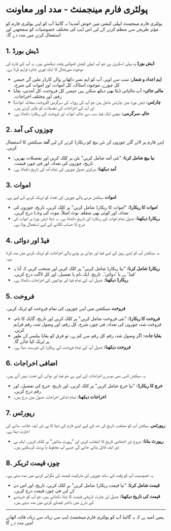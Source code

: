 # پولٹری فارم مینجمنٹ - مدد اور معاونت

پولٹری فارم مینجمنٹ ایپلی کیشن میں خوش آمدید! یہ گائیڈ آپ کو اپنے پولٹری فارم کو مؤثر طریقے سے منظم کرنے کے لیے اس ایپ کی مختلف خصوصیات کو سمجھنے اور استعمال کرنے میں مدد دے گا۔

## 1. ڈیش بورڈ

**ڈیش بورڈ** وہ پہلی اسکرین ہے جو آپ ایپلی کیشن کھولتے وقت دیکھتے ہیں۔ یہ آپ کے فارم کی موجودہ صورتحال کا ایک فوری جائزہ فراہم کرتا ہے۔

-   **اہم اعداد و شمار:** سب سے اوپر، آپ کو اہم نمبر دکھانے والے کارڈز ملیں گے جیسے کل چوزے، موجودہ اسٹاک، کل اموات، اور اموات کی شرح۔
-   **مالی جائزہ:** آپ مالیاتی ڈیٹا بھی دیکھ سکتے ہیں جیسے کل فروخت، کل آمدنی، بقایا رقم، اور مختلف اخراجات۔
-   **چارٹس:** ڈیش بورڈ میں چارٹس شامل ہیں جو آپ کی روزانہ کی سرگرمی (فروخت بمقابلہ اموات) اور آپ کے اخراجات کی تفصیلات کو ظاہر کرتے ہیں۔
-   **حالیہ سرگرمی:** نیچے ایک فیڈ سب سے حالیہ اموات اور فروخت کے ریکارڈ دکھاتا ہے۔

## 2. چوزوں کی آمد

اپنے فارم پر لائے گئے چوزوں کے نئے بیچ کو ریکارڈ کرنے کے لیے **آمد** سیکشن کا استعمال کریں۔

-   **نیا بیچ شامل کرنا:** "نئی آمد شامل کریں" بٹن پر کلک کریں اور تفصیلات بھریں: تاریخ، چوزوں کی تعداد، اور فی چوزہ قیمت۔
-   **آمد دیکھنا:** مرکزی جدول چوزوں کی تمام آمد کی تاریخ دکھاتا ہے۔

## 3. اموات

**اموات** سیکشن مرنے والے چوزوں کی تعداد کو ٹریک کرنے کے لیے ہے۔

-   **اموات کا ریکارڈ:** "اموات کا ریکارڈ شامل کریں" پر کلک کریں، تاریخ، چوزوں کی تعداد، اور کوئی بھی متعلقہ نوٹ (مثلاً، موت کی وجہ) درج کریں۔
-   **ریکارڈ دیکھنا:** جدول تمام اموات کے ریکارڈ کی تاریخ دکھاتا ہے۔ یہ ڈیٹا ڈیش بورڈ پر اموات کی شرح کا حساب لگانے کے لیے استعمال ہوتا ہے۔

## 4. فیڈ اور دوائی

یہ سیکشن آپ کو اپنے ریوڑ کے لیے فیڈ اور دوائی پر ہونے والے اخراجات کو ٹریک کرنے میں مدد کرتا ہے۔

-   **ریکارڈ شامل کرنا:** "نیا ریکارڈ شامل کریں" پر کلک کریں اور منتخب کریں کہ آیا یہ 'فیڈ' ہے یا 'دوائی'۔ تاریخ، ایک نام یا تفصیل، اور کل لاگت درج کریں۔
-   **ریکارڈ دیکھنا:** جدول آپ کے تمام فیڈ اور دوائیوں کے اخراجات دکھاتا ہے۔

## 5. فروخت

**فروخت** سیکشن میں اپنے چوزوں کی تمام فروخت کو ٹریک کریں۔

-   **فروخت کا ریکارڈ:** "نئی فروخت شامل کریں" پر کلک کریں اور تاریخ، گاہک کا نام، فروخت شدہ چوزوں کی تعداد، فی چوزہ شرح، کل رقم، اور وصول شدہ رقم فراہم کریں۔
-   **بقایا جات:** اگر وصول شدہ رقم کل رقم سے کم ہے، تو فرق کو بقایا بیلنس کے طور پر ٹریک کیا جائے گا۔
-   **فروخت دیکھنا:** جدول آپ کے تمام فروخت کے ریکارڈ کی فہرست دیتا ہے۔

## 6. اضافی اخراجات

یہ سیکشن کسی بھی دوسرے اخراجات کے لیے ہے جو فیڈ اور دوائی کے تحت نہیں آتے ہیں۔

-   **خرچ کا ریکارڈ:** "نیا خرچ شامل کریں" پر کلک کریں، اور تاریخ، خرچ کی تفصیل، اور رقم درج کریں۔
-   **اخراجات دیکھنا:** تمام اضافی اخراجات جدول میں درج ہیں۔

## 7. رپورٹس

**رپورٹس** سیکشن آپ کو منتخب تاریخ کی حد کے لیے اپنے فارم کے ڈیٹا کا پی ڈی ایف خلاصہ بنانے کی اجازت دیتا ہے۔

-   **رپورٹ بنانا:** شروع اور اختتامی تاریخ کا انتخاب کریں اور "رپورٹ بنائیں" پر کلک کریں۔ ایک پی ڈی ایف فائل بنائی جائے گی جسے آپ محفوظ یا پرنٹ کرسکتے ہیں۔

## 8. چوزہ قیمت ٹریکر

یہ خصوصیت آپ کو وقت کے ساتھ چوزوں کی مارکیٹ قیمت کی نگرانی کرنے میں مدد دیتی ہے۔

-   **قیمت شامل کرنا:** "نیا قیمت ریکارڈ شامل کریں" پر کلک کریں، تاریخ، اور اس دن کے لیے فی چوزہ قیمت درج کریں۔
-   **قیمت کی تاریخ دیکھنا:** جدول اور چارٹ تاریخی قیمت کا ڈیٹا دکھاتے ہیں، جو آپ کو خریدنے کے بارے میں باخبر فیصلے کرنے میں مدد دیتے ہیں۔

---

ہمیں امید ہے کہ یہ گائیڈ آپ کو پولٹری فارم مینجمنٹ ایپ سے زیادہ سے زیادہ فائدہ اٹھانے میں مدد دے گا!
